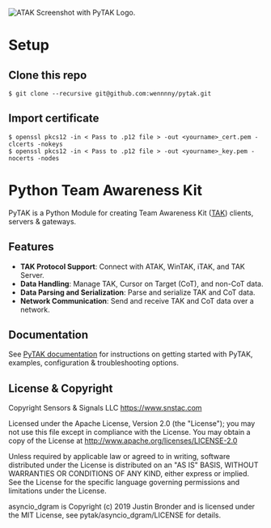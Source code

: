 ![ATAK Screenshot with PyTAK Logo.](https://pytak.readthedocs.io/en/stable/media/atak_screenshot_with_pytak_logo-x25.jpg)

# Setup

## Clone this repo

```
$ git clone --recursive git@github.com:wennnny/pytak.git
```

## Import certificate 

```
$ openssl pkcs12 -in < Pass to .p12 file > -out <yourname>_cert.pem -clcerts -nokeys
$ openssl pkcs12 -in < Pass to .p12 file > -out <yourname>_key.pem -nocerts -nodes
```

# Python Team Awareness Kit

PyTAK is a Python Module for creating Team Awareness Kit ([TAK](https://tak.gov)) clients, servers & gateways.

## Features

- **TAK Protocol Support**: Connect with ATAK, WinTAK, iTAK, and TAK Server.
- **Data Handling**: Manage TAK, Cursor on Target (CoT), and non-CoT data.
- **Data Parsing and Serialization**: Parse and serialize TAK and CoT data.
- **Network Communication**: Send and receive TAK and CoT data over a network.

## Documentation

See [PyTAK documentation](https://pytak.rtfd.io/) for instructions on getting 
started with PyTAK, examples, configuration & troubleshooting options.

## License & Copyright

Copyright Sensors & Signals LLC https://www.snstac.com

Licensed under the Apache License, Version 2.0 (the "License");
you may not use this file except in compliance with the License.
You may obtain a copy of the License at http://www.apache.org/licenses/LICENSE-2.0

Unless required by applicable law or agreed to in writing, software
distributed under the License is distributed on an "AS IS" BASIS,
WITHOUT WARRANTIES OR CONDITIONS OF ANY KIND, either express or implied.
See the License for the specific language governing permissions and
limitations under the License.

asyncio_dgram is Copyright (c) 2019 Justin Bronder and is licensed under the MIT 
License, see pytak/asyncio_dgram/LICENSE for details.

